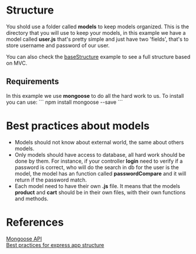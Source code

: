 # Structure
You shold use a folder called <b>models</b> to keep models organized. This is the directory that
you will use to keep your models, in this example we have a model called <b>user.js</b> that's
pretty simple and just have two 'fields', that's to store username and password of our user.

You can also check the
<a href="http://github.com/joaovitorsilvestre/nodejs-example/tree/master/baseStructure">baseStructure</a> 
example to see a full structure based on MVC.

<h2>Requirements</h2>
In this example we use <b>mongoose</b> to do all the hard work to us. To install you can use:
```
npm install mongoose --save
```

# Best practices about models

* Models should not know about external world, the same about others models.
* Only models should have access to database, all hard work should be done by
them. For instance, if your controller <b>login</b> need to verify if a password
is correct, who will do the search in db for the user is the model, the model
has an function called <b>passwordCompare</b> and it will return if the password
match.
* Each model need to have their own <b>.js</b> file. It means that the models
<b>product</b> and <b>cart</b> should be in their own files, with their own
functions and methods.

# References
<a href="http://mongoosejs.com/docs/guide.html">Mongoose API</a> </br>
<a href="https://www.terlici.com/2014/08/25/best-practices-express-structure.html">Best practices for express app structure</a>

